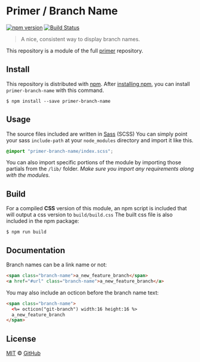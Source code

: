 # Primer / Branch Name

[![npm version](http://img.shields.io/npm/v/primer-branch-name.svg)](https://www.npmjs.org/package/primer-branch-name)
[![Build Status](https://travis-ci.org/primer/primer.svg?branch=master)](https://travis-ci.org/primer/primer)

> A nice, consistent way to display branch names.

This repository is a module of the full [primer][primer] repository.

## Install

This repository is distributed with [npm]. After [installing npm][install-npm], you can install `primer-branch-name` with this command.

```
$ npm install --save primer-branch-name
```

## Usage

The source files included are written in [Sass][sass] (SCSS) You can simply point your sass `include-path` at your `node_modules` directory and import it like this.

```scss
@import "primer-branch-name/index.scss";
```

You can also import specific portions of the module by importing those partials from the `/lib/` folder. _Make sure you import any requirements along with the modules._

## Build

For a compiled **CSS** version of this module, an npm script is included that will output a css version to `build/build.css` The built css file is also included in the npm package:

```
$ npm run build
```

## Documentation

<!-- %docs
title: Branch name
status: Stable
-->

Branch names can be a link name or not:

```html
<span class="branch-name">a_new_feature_branch</span>
<a href="#url" class="branch-name">a_new_feature_branch</a>
```

You may also include an octicon before the branch name text:

```html
<span class="branch-name">
  <%= octicon("git-branch") width:16 height:16 %>
  a_new_feature_branch
</span>
```

<!-- %enddocs -->

## License

[MIT](./LICENSE) &copy; [GitHub](https://github.com/)

[primer]: https://github.com/primer/primer
[docs]: http://primer.github.io/
[npm]: https://www.npmjs.com/
[install-npm]: https://docs.npmjs.com/getting-started/installing-node
[sass]: http://sass-lang.com/
